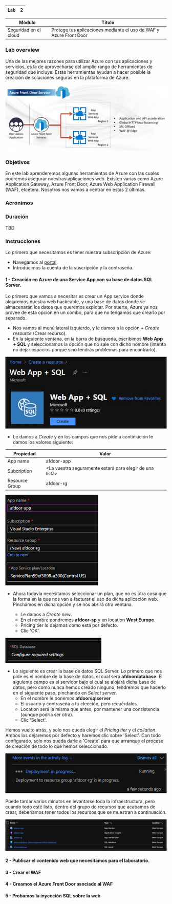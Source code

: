 
| Lab |  2 |
| --  | -- |

| Módulo | Título | 
| --  | -- |
| Seguridad en el cloud | Protege tus aplicaciones mediante el uso de WAF y Azure Front Door |

### Lab overview
Una de las mejores razones para utilizar Azure con tus aplicaciones y servicios, es la de aprovecharse del amplio rango de herramientas de seguridad que incluye. Estas herramientas ayudan a hacer posible la creación de soluciones seguras en la plataforma de Azure.

![WAF Picture](../../Recursos/3%20-%20Seguridad%20en%20el%20cloud/lab2_module2_mainPicture.jpg)

### Objetivos
En este lab aprenderemos algunas herramientas de Azure con las cuales podremos asegurar nuestras aplicaciones web. Existen varias como Azure Application Gateway, Azure Front Door, Azure Web Application Firewall (WAF), etcétera. Nosotros nos vamos a centrar en estas 2 últimas.

### Acrónimos

### Duración
TBD

### Instrucciones

Lo primero que necesitamos es tener nuestra subscripción de Azure:
- Navegamos al [portal](https://portal.azure.com/#home). 
- Introducimos la cuenta de la suscripción y la contraseña.

#### 1 - Creación en Azure de una Service App con su base de datos SQL Server.

Lo primero que vamos a necesitar es crear un App service donde alojaremos nuestra web hackeable, y una base de datos donde se almacenarán los datos que queremos explotar. Por suerte, Azure ya nos provee de esta opción en un combo, para que no tengamos que crearlo por separado.

- Nos vamos al menú lateral izquierdo, y le damos a la opción _+ Create resource_ (Crear recurso).
- En la siguiente ventana, en la barra de búsqueda, escribimos **Web App + SQL** y seleccionamos la opción que no sale con dicho nombre (intenta no dejar espacios porque sino tendrás problemas para encontrarlo).

![Web+SQL](../../Recursos/3%20-%20Seguridad%20en%20el%20cloud/lab2_module2_webappSQL.jpg)

- Le damos a _Create_ y en los campos que nos pide a continiación le damos los valores siguiente:

|Propiedad | Valor |
| --  | -- |
| App name | afdoor-app |
| Subcription | <La vuestra seguramente estará para elegir de una lista> |
| Resource Group | afdoor-rg |

![WebSQL_plan](../../Recursos/3%20-%20Seguridad%20en%20el%20cloud/lab2_module2_webappSQL_plan.png)

- Ahora todavía necesitamos seleccionar un plan, que no es otra cosa que la forma en la que nos van a facturar el uso de dicha aplicación web. Pinchamos en dicha opción y se nos abrirá otra ventana.

  - Le damos a _Create new_.
  - En el nombre pondremos **afdoor-sp** y en location **West Europe**. 
  - Pricing tier lo dejamos como está por defecto.
  - Clic 'OK'.

![WebSQL_DB](../../Recursos/3%20-%20Seguridad%20en%20el%20cloud/lab2_module2_webappSQL_db.png)

- Lo siguiente es crear la base de datos SQL Server. Lo primero que nos pide es el nombre de la base de datos, el cual será **afdoordatabase**. El siguiente campo es el servidor bajo el cual se alojará dicha base de datos, pero como nunca hemos creado ninguno, tendremos que hacerlo en el siguiente paso, pinchando en _Select server_.
  - En el nombre le ponemos **afdoorsqlserver** 
  - El usuario y contraseña a tú elección, pero recuérdalos.
  - Location será la misma que antes, por mantener una consistencia (aunque podría ser otra).
  - Clic 'Select'.

Hemos vuelto atrás, y solo nos queda elegir el _Pricing tier_ y el _collation_. Ambos los dejaremos por defecto y haremos clic sobre 'Select'. Con todo configurado, solo nos queda darle a 'Create' para que arranque el proceso de creación de todo lo que hemos seleccionado.

![WebSQL_Deploy](../../Recursos/3%20-%20Seguridad%20en%20el%20cloud/lab2_module2_webappSQL_deploying.png)

Puede tardar varios minutos en levantarse toda la infraestructura, pero cuando todo esté listo, dentro del grupo de recursos que acabamos de crear, deberíamos tener todos los recursos que se muestran a continuación.

![WebSQL_DeploymentCompleto](../../Recursos/3%20-%20Seguridad%20en%20el%20cloud/lab2_module2_webappSQL_deployed.png)

#### 2 - Publicar el contenido web que necesitamos para el laboratorio.
#### 3 - Crear el WAF
#### 4 - Creamos el Azure Front Door asociado al WAF
#### 5 - Probamos la inyección SQL sobre la web
